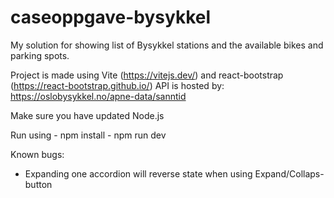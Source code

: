 # caseoppgave-bysykkel

My solution for showing list of Bysykkel stations and the available bikes and parking spots.

Project is made using Vite (https://vitejs.dev/) and react-bootstrap (https://react-bootstrap.github.io/)
API is hosted by: https://oslobysykkel.no/apne-data/sanntid

Make sure you have updated Node.js

Run using - npm install 
          - npm run dev


Known bugs:
- Expanding one accordion will reverse state when using Expand/Collaps-button